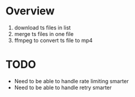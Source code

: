 # Overview
1. download ts files in list
2. merge ts files in one file
3. ffmpeg to convert ts file to mp4


# TODO
- Need to be able to handle rate limiting smarter
- Need to be able to handle retry smarter